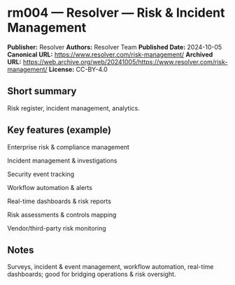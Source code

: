 # rm004 — Resolver — Risk & Incident Management

**Publisher:** Resolver
**Authors:** Resolver Team
**Published Date:** 2024-10-05
**Canonical URL:** https://www.resolver.com/risk-management/
**Archived URL:** https://web.archive.org/web/20241005/https://www.resolver.com/risk-management/
**License:** CC-BY-4.0

## Short summary
Risk register, incident management, analytics.

## Key features (example)
Enterprise risk & compliance management

Incident management & investigations

Security event tracking

Workflow automation & alerts

Real-time dashboards & risk reports

Risk assessments & controls mapping

Vendor/third-party risk monitoring
## Notes
Surveys, incident & event management, workflow automation, real-time dashboards; good for bridging operations & risk oversight.
